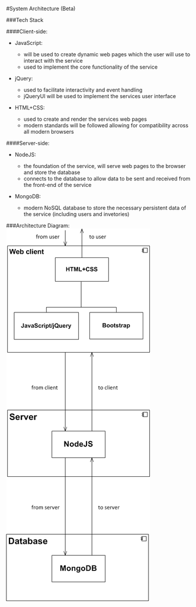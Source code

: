 #System Architecture (Beta)

###Tech Stack

####Client-side:
* JavaScript:
    * will be used to create dynamic web pages which the user will use to interact with the service
    * used to implement the core functionality of the service

* jQuery:
    * used to facilitate interactivity and event handling
    * jQueryUI will be used to implement the services user interface

* HTML+CSS:
    * used to create and render the services web pages
    * modern standards will be followed allowing for compatibility across all modern browsers

####Server-side:
* NodeJS:
    * the foundation of the service, will serve web pages to the browser and store the database
    * connects to the database to allow data to be sent and received from the front-end of the service

* MongoDB:
    * modern NoSQL database to store the necessary persistent data of the service (including users and invetories)

###Architecture Diagram:
![Architecture Diagram](img/arch_diag.png "Architecture Diagram")
